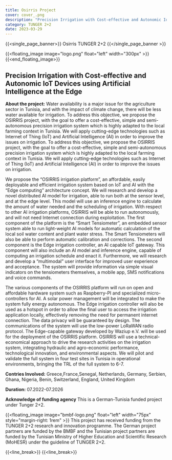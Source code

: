 ```yaml
---
title: Osirris Project
cover: cover_.png
description: "Precision Irrigation with Cost-effective and Autonomic IoT Devices using Artificial Intelligence at the Edge"
category: TUNGER 2+2
date: 2023-03-29
---
```


{{<single_page_banner>}} Osirris TUNGER 2+2 {{</single_page_banner >}}

{{<floating_image image="logo.png" float="left" width="300px" >}}
{{<end_floating_image>}}

<!-- [SECTION_TRANSPARENT] -->

## Precision Irrigation with Cost-effective and Autonomic IoT Devices using Artificial Intelligence at the Edge

**About the project:** Water availability is a major issue for the agriculture sector in Tunisia, and with the impact of climate change, there will be less water available for irrigation. To address this objective, we propose the OSIRRIS project, with the goal to offer a cost-effective, simple and semi-autonomous precision irrigation system which is highly adapted to the local farming context in Tunisia. We will apply cutting-edge technologies such as Internet of Thing (IoT) and Artificial Intelligence (AI) in order to improve the issues on irrigation. To address this objective, we propose the OSIRRIS project, with the goal to offer a cost-effective, simple and semi-autonomous precision irrigation system which is highly adapted to the local farming context in Tunisia. We will apply cutting-edge technologies such as Internet of Thing (IoT) and Artificial Intelligence (AI) in order to improve the issues on irrigation.

We propose the “OSIRRIS irrigation platform”, an affordable, easily deployable and efficient irrigation system based on IoT and AI with the “Edge computing” architecture concept. We will research and develop a novel distributed AI model for irrigation, able to run both at the sensor level, and at the edge level. This model will use an inference engine to calculate the amount of water needed and the scheduling of irrigation. With respect to other AI irrigation platforms, OSIRRIS will be able to run autonomously, and will not need Internet connection during exploitation.
The first component of the platform is the “Smart Tensiometer”, an embedded sensor system able to run light-weight AI models for automatic calculation of the local soil water content and plant water stress. The Smart Tensiometers will also be able to perform automatic calibration and corrections. The second component is the Edge irrigation controller, an AI capable IoT gateway. This component will also include an AI model and inference engine, capable of computing an irrigation schedule and enact it. Furthermore, we will research and develop a “multimodal” user interface for improved user experience and acceptance. The system will provide information via simple visual indicators on the tensiometers themselves, a mobile app, SMS notifications and voice commands.

The various components of the OSIRRIS platform will run on open and affordable hardware system such as Raspberry-PI and specialized micro-controllers for AI. A solar power management will be integrated to make the system fully energy autonomous. The Edge irrigation controller will also be used as a hotspot in order to allow the final user to access the irrigation application locally, effectively removing the need for permanent internet connection. The data privacy will be guaranteed by design. The communications of the system will use the low-power LoRaWAN radio protocol. The Edge-capable gateway developed by Waziup e.V. will be used for the deployment of the OSIRRIS platform. OSIRRIS will use a technical-economical approach to drive the research activities on the irrigation system, integrating hydraulic and agro-economic performance, technological innovation, and environmental aspects. We will pilot and validate the full system in four test sites in Tunisia in operational environments, bringing the TRL of the full system to 6-7.

**Contries Involved:** Greece,France,Senegal, Netherlands, Germany, Serbien, Ghana, Nigeria, Benin, Switzerland, England, United Kingdom

**Duration:** 07.2022-07.2026

**Acknowledge of funding agency**
This is a German-Tunisia funded project under Tunger 2+2. 

{{<floating_image image="bmbf-logo.png" float="left" width="75px" style="margin-right: 1rem" >}}
This project has received funding from the TUNGER 2+2 research and innovation programme. The German project partners are funded by the BMBF and the Tunisian project partners are funded by the Tunisian Ministry of Higher Education and Scientific Research (MoHESR) under the guideline of TUNGER 2+2.

{{<line_break>}}
{{<line_break>}}
